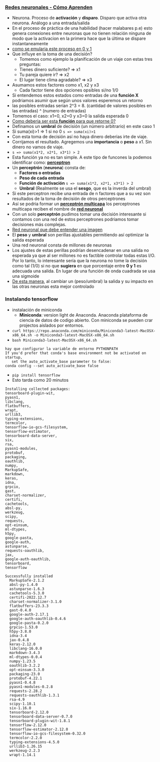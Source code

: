
### [Redes neuronales - Cómo Aprenden](https://www.youtube.com/watch?v=CU24iC3grq8)
- Neurona. Proceso de **activación** y **disparo**. Disparo que activa otra neurona. Análogo a una entrada/salida
- En el proceso de práctica de una habilidad (hacer malabares p.e) esto genera conexiones entre neuronas que no tienen relación ninguna
de modo que la activacion en la primera hace que la última se dispare instantaneamente
- [como se emularia este proceso en 0 y 1](https://youtu.be/CU24iC3grq8?t=201)
- Que influye en la toma de una decisión?
  - Tomemos como ejemplo la planificación de un viaje con estas tres preguntas:
  - Tienes dinero suficiente?  => x1
  - Tu pareja quiere ir? => x2
  - El lugar tiene clima agradable? => x3
- Asumamos estos factores como x1, x2 y x3
  - Cada factor tiene dos opciones opsibles si/no  1/0
- Si entendemos estos estados como entradas de una **función X** podriamos asumir que según unos valores esperemos un retorno
- las posibles entradas serían 2^3 = 8.  (cantidad de valores posibles en las entradas) ^ (numero de entradas)
- Tomemos el caso: x1=0, x2=0 y x3=0 la salida esperada 0
- [Como deberia ser esta **función** para que retorne 0?](https://youtu.be/CU24iC3grq8?t=297)
- Definamos un **umbral** de decisión (un número arbitrario) en este caso 1
- Si suma(xi)>1 => 1 si no 0 `s => suma(xi)>1`
- Con esta toma de decisión así no haya dinero deberias irte de viaje.
- Corrijamos el resultado. Agregemos una **importancia** o **peso** a x1.  Sin dinero no vamos de viaje.
- `s => suma(x1*2, x2*1, x3*1) > 2`
- Esta función ya no es tan simple. A este tipo de funcones la podemos identificar como: [**perceptron**](https://youtu.be/CU24iC3grq8?t=451)
- Un **perceptrón** (**neurona**) consta de:
  - **Factores o entradas**
  - **Peso de cada entrada**
  - **Función de activación** `s => suma(x1*2, x2*1, x3*1) > 2`
  - **Umbral** (Realmente se usa el **sesgo**, que es la inverda del umbral)
- Si este perceptron recibe una entrada de n factores que a su vez son resultados de la toma de decisión de otros perceptrones
- Así se podria formar un [**perceptrón multicapa**](https://youtu.be/CU24iC3grq8?t=510) los perceptrones multicapa reciben el nombre
de [**red neuronal**](https://youtu.be/CU24iC3grq8?t=516)
- Con un solo **perceptrón** pudimos tomar una decisión interesante si contamos con una red de estos perceptrones podriamos tomar decisiones más complejas.
- [Red neuronal que debe entender una imagen](https://youtu.be/CU24iC3grq8?t=555)
- El **peso** y **umbral** son perillas ajustables permitiendo así optimizar la salida esperada
- Una red neuronal consta de millones de neuronas 
- Los ajustes de estas perillas podrían desencadenar en una salida no esperada ya que al ser millones no es factible controlar todas estas I/O. 
Por lo tanto, lo interesante sería que la neurona no tome la decisión como tal (1/0) si no que **sugiera** en que porcentaje entre **0 y 1**
es adecuada una salida.  En lugar de una función de onda cuadrada se usa una sigmoide
- [De esta manera](https://youtu.be/CU24iC3grq8?t=674), al cambiar un (peso/umbral) la salida y su impacto en las otras neuronas esta mejor controlado



### Instalando tensorflow
- instalación de miniconda
  - **Miniconda**: version light de Anaconda. Anaconda plataforma de ciencia de datos de codigo abierto. Con miniconda se pueden crar projectos
  aislados por entornos.
- `curl https://repo.anaconda.com/miniconda/Miniconda3-latest-MacOSX-x86_64.sh -o Miniconda3-latest-MacOSX-x86_64.sh`
- `bash Miniconda3-latest-MacOSX-x86_64.sh`
```
hay que configurar la variable de entorno PYTHONPATH
If you'd prefer that conda's base environment not be activated on startup, 
   set the auto_activate_base parameter to false: 
conda config --set auto_activate_base false
```
- `pip install tensorflow`
- Esto tarda como 20 minutos
```
Installing collected packages: 
tensorboard-plugin-wit,
pyasn1,
libclang,
flatbuffers,
wrapt,
urllib3,
typing-extensions,
termcolor,
tensorflow-io-gcs-filesystem,
tensorflow-estimator,
tensorboard-data-server,
six,
rsa,
pyasn1-modules,
protobuf,
packaging,
oauthlib,
numpy,
MarkupSafe,
markdown,
keras,
idna,
grpcio,
gast,
charset-normalizer,
certifi,
cachetools,
absl-py,
werkzeug,
scipy,
requests,
opt-einsum,
ml-dtypes,
h5py,
google-pasta,
google-auth,
astunparse,
requests-oauthlib,
jax,
google-auth-oauthlib,
tensorboard,
tensorflow

Successfully installed
  MarkupSafe-2.1.2
  absl-py-1.4.0
  astunparse-1.6.3
  cachetools-5.3.0
  certifi-2022.12.7
  charset-normalizer-3.1.0
  flatbuffers-23.3.3
  gast-0.4.0
  google-auth-2.17.1
  google-auth-oauthlib-0.4.6
  google-pasta-0.2.0
  grpcio-1.53.0
  h5py-3.8.0
  idna-3.4
  jax-0.4.8
  keras-2.12.0
  libclang-16.0.0
  markdown-3.4.3
  ml-dtypes-0.0.4
  numpy-1.23.5
  oauthlib-3.2.2
  opt-einsum-3.3.0
  packaging-23.0
  protobuf-4.22.1
  pyasn1-0.4.8
  pyasn1-modules-0.2.8
  requests-2.28.2
  requests-oauthlib-1.3.1
  rsa-4.9
  scipy-1.10.1
  six-1.16.0
  tensorboard-2.12.0
  tensorboard-data-server-0.7.0
  tensorboard-plugin-wit-1.8.1
  tensorflow-2.12.0
  tensorflow-estimator-2.12.0
  tensorflow-io-gcs-filesystem-0.32.0
  termcolor-2.2.0
  typing-extensions-4.5.0
  urllib3-1.26.15
  werkzeug-2.2.3
  wrapt-1.14.1
```
